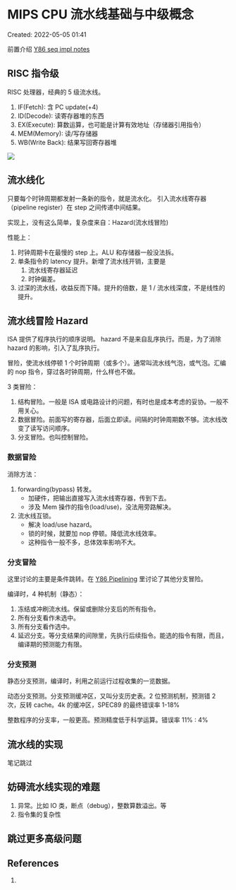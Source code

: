 # MIPS CPU 流水线基础与中级概念

Created: 2022-05-05 01:41

前置介绍 [Y86 seq impl notes](Y86%20seq%20impl%20notes.md)

## RISC 指令级

RISC 处理器，经典的  5 级流水线。

1. IF(Fetch): 含 PC update(+4)
2. ID(Decode): 读寄存器堆的东西
3. EX(Execute): 算数运算，也可能是计算有效地址（存储器引用指令）
4. MEM(Memory): 读/写存储器
5. WB(Write Back): 结果写回寄存器堆

![](https://tva1.sinaimg.cn/large/e6c9d24egy1h1xcuti6zkj20lj087mxs.jpg)

## 流水线化

只要每个时钟周期都发射一条新的指令，就是流水化。
引入流水线寄存器（pipeline register）在 step 之间传递中间结果。

实现上，没有这么简单，复杂度来自：Hazard(流水线冒险)

性能上：

1. 时钟周期卡在最慢的 step 上。ALU 和存储器一般没法拆。
2. 单条指令的 latency 提升。新增了流水线开销，主要是
	1. 流水线寄存器延迟
	2. 时钟偏差。
3. 过深的流水线，收益反而下降。提升的倍数，是 1 / 流水线深度，不是线性的提升。

## 流水线冒险 Hazard

ISA 提供了程序执行的顺序说明。
hazard 不是来自乱序执行。而是，为了消除 hazard 的影响，引入了乱序执行。

冒险，使流水线停顿 1 个时钟周期（或多个）。通常叫流水线气泡，或气泡。汇编的 nop 指令，穿过各时钟周期，什么样也不做。

3 类冒险：

1. 结构冒险。一般是 ISA 或电路设计的问题，有时也是成本考虑的妥协。一般不用关心。
2. 数据冒险。前面写的寄存器，后面立即读。间隔的时钟周期数不够。流水线改变了读写访问顺序。
3. 分支冒险。也叫控制冒险。

### 数据冒险

消除方法：

1. forwarding(bypass) 转发。
	- 加硬件，把输出直接写入流水线寄存器，传到下去。
	- 涉及 Mem 操作的指令(load/use)，没法用旁路解决。
2. 流水线互锁。
	- 解决 load/use hazard。
	- 锁的时候，就要加 nop 停顿。降低流水线效率。
	- 这种指令一般不多，总体效率影响不大。

### 分支冒险

这里讨论的主要是条件跳转。在 [Y86 Pipelining](Y86%20Pipelining.md) 里讨论了其他分支冒险。

编译时，4 种机制（静态）：

1. 冻结或冲刷流水线。保留或删除分支后的所有指令。
2. 所有分支看作未选中。
3. 所有分支看作选中。
4. 延迟分支。等分支结果的间隙里，先执行后续指令。能选的指令有限，而且，编译期的预测能力有限。

### 分支预测

静态分支预测，编译时，利用之前运行过程收集的一览数据。

动态分支预测。分支预测缓冲区，又叫分支历史表。2 位预测机制，预测错 2 次，反转 cache。4k 的缓冲区，SPEC89 的最终错误率 1-18%

整数程序的分支率，一般更高。预测精度低于科学运算。错误率 11% : 4%

## 流水线的实现

笔记跳过

## 妨碍流水线实现的难题

1. 异常。比如 IO 类，断点（debug），整数算数溢出。等
2. 指令集的复杂性

## 跳过更多高级问题

## References

1.
